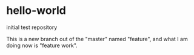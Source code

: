 # hello-world
initial test repository

This is a new branch out of the "master" named "feature", and what I am doing now is "feature work".
